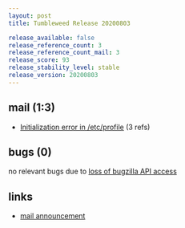```yaml
---
layout: post
title: Tumbleweed Release 20200803

release_available: false
release_reference_count: 3
release_reference_count_mail: 3
release_score: 93
release_stability_level: stable
release_version: 20200803
---
```


## mail (1:3)

- [Initialization error in /etc/profile](https://lists.opensuse.org/opensuse-factory/2020-08/msg00052.html) (3 refs)

## bugs (0)

<!--more-->

no relevant bugs due to [loss of bugzilla API access](https://bugzilla.opensuse.org/show_bug.cgi?id=1157722)



## links

- [mail announcement](https://lists.opensuse.org/opensuse-factory/2020-08/msg00051.html)
